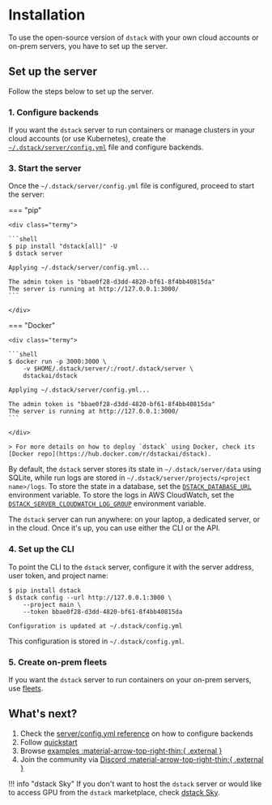 # Installation

[//]: # (??? info "dstack Sky")
[//]: # (    If you don't want to host the `dstack` server yourself or would like to access GPU from the `dstack` marketplace, you can use)
[//]: # (    `dstack`'s hosted version, proceed to [dstack Sky]&#40;#dstack-sky&#41;.)

To use the open-source version of `dstack` with your own cloud accounts or on-prem servers, 
you have to set up the server. 

## Set up the server

Follow the steps below to set up the server.

### 1. Configure backends

If you want the `dstack` server to run containers or manage clusters in your cloud accounts (or use Kubernetes),
create the [`~/.dstack/server/config.yml`](../reference/server/config.yml.md) file and configure backends.

### 3. Start the server

Once the `~/.dstack/server/config.yml` file is configured, proceed to start the server:

=== "pip"

    <div class="termy">
    
    ```shell
    $ pip install "dstack[all]" -U
    $ dstack server

    Applying ~/.dstack/server/config.yml...

    The admin token is "bbae0f28-d3dd-4820-bf61-8f4bb40815da"
    The server is running at http://127.0.0.1:3000/
    ```
    
    </div>

=== "Docker"

    <div class="termy">
    
    ```shell
    $ docker run -p 3000:3000 \
        -v $HOME/.dstack/server/:/root/.dstack/server \
        dstackai/dstack

    Applying ~/.dstack/server/config.yml...

    The admin token is "bbae0f28-d3dd-4820-bf61-8f4bb40815da"
    The server is running at http://127.0.0.1:3000/
    ```
        
    </div>

    > For more details on how to deploy `dstack` using Docker, check its [Docker repo](https://hub.docker.com/r/dstackai/dstack).

By default, the `dstack` server stores its state in `~/.dstack/server/data` using SQLite, 
while run logs are stored in `~/.dstack/server/projects/<project name>/logs`.
To store the state in a database, set the [`DSTACK_DATABASE_URL`](../reference/cli/index.md#environment-variables) environment variable.
To store the logs in AWS CloudWatch, set the [`DSTACK_SERVER_CLOUDWATCH_LOG_GROUP`](../reference/cli/index.md#environment-variables) environment variable.

The `dstack` server can run anywhere: on your laptop, a dedicated server, or in the cloud. Once it's up, you
can use either the CLI or the API.

### 4. Set up the CLI

To point the CLI to the `dstack` server, configure it
with the server address, user token, and project name:

<div class="termy">

```shell
$ pip install dstack
$ dstack config --url http://127.0.0.1:3000 \
    --project main \
    --token bbae0f28-d3dd-4820-bf61-8f4bb40815da
    
Configuration is updated at ~/.dstack/config.yml
```

</div>

This configuration is stored in `~/.dstack/config.yml`.

### 5. Create on-prem fleets

If you want the `dstack` server to run containers on your on-prem servers,
use [fleets](../fleets.md#__tabbed_1_2).

## What's next?

1. Check the [server/config.yml reference](../reference/server/config.yml.md) on how to configure backends
2. Follow [quickstart](../quickstart.md)
3. Browse [examples :material-arrow-top-right-thin:{ .external }](https://github.com/dstackai/dstack/tree/master/examples)
4. Join the community via [Discord :material-arrow-top-right-thin:{ .external }](https://discord.gg/u8SmfwPpMd)

!!! info "dstack Sky"
    If you don't want to host the `dstack` server or would like to access GPU from the `dstack` marketplace, 
    check [dstack Sky](../guides/dstack-sky.md).
